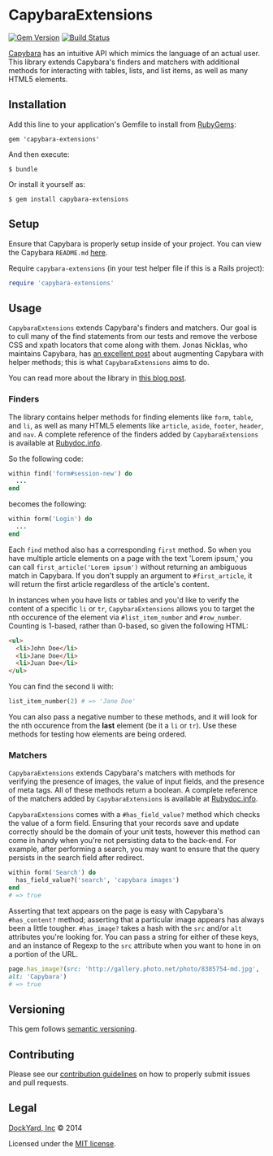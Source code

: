 # CapybaraExtensions

[![Gem Version](https://badge.fury.io/rb/capybara-extensions.png)](http://badge.fury.io/rb/capybara-extensions)
[![Build Status](https://travis-ci.org/dockyard/capybara-extensions.png?branch=master)](https://travis-ci.org/dockyard/capybara-extensions)

[Capybara](https://github.com/jnicklas/capybara) has an intuitive API which mimics the language of an actual user. This library extends Capybara's finders and matchers with additional methods for interacting with tables, lists, and list items, as well as many HTML5 elements.

## Installation
Add this line to your application's Gemfile to install from [RubyGems](https://rubygems.org/gems/capybara-extensions):

    gem 'capybara-extensions'

And then execute:

    $ bundle

Or install it yourself as:

    $ gem install capybara-extensions

## Setup
Ensure that Capybara is properly setup inside of your project. You can
view the Capybara `README.md`
[here](https://github.com/jnicklas/capybara#setup).

Require `capybara-extensions` (in your test helper file if this is a
Rails project):

```ruby
require 'capybara-extensions'
```

## Usage
`CapybaraExtensions` extends Capybara's finders and matchers. Our goal is to cull many of the find statements from our tests and remove the verbose CSS and xpath locators that come along with them. Jonas Nicklas, who maintains Capybara, has [an excellent post](https://www.varvet.com/blog/simple-tricks-to-clean-up-your-capybara-tests/) about augmenting Capybara with helper methods; this is what `CapybaraExtensions` aims to do.

You can read more about the library in [this blog post](http://reefpoints.dockyard.com/2013/11/11/capybara-extensions.html).

### Finders
The library contains helper methods for finding elements like `form`, `table`, and `li`, as well as many HTML5 elements like `article`, `aside`, `footer`, `header`, and `nav`.
A complete reference of the finders added by `CapybaraExtensions` is available at [Rubydoc.info](http://rubydoc.info/gems/capybara-extensions/frames). 

So the following code:
```ruby
within find('form#session-new') do
  ...
end
```

becomes the following:
```ruby
within form('Login') do
  ...
end
```

Each `find` method also has a corresponding `first` method. So when you have multiple article elements on a page with the text 'Lorem ipsum,' you can call `first_article('Lorem ipsum')` without returning an ambiguous match in Capybara. If you don't supply an argument to `#first_article`, it will return the first article regardless of the article's content.

In instances when you have lists or tables and you'd like to verify the content of a specific `li` or `tr`, `CapybaraExtensions` allows you to target the nth occurence of the element via `#list_item_number` and `#row_number`. Counting is 1-based, rather than 0-based, so given the following HTML:

```html
<ul>
  <li>John Doe</li>
  <li>Jane Doe</li>
  <li>Juan Doe</li>
</ul>
```

You can find the second li with:

```ruby
list_item_number(2) # => 'Jane Doe'
```

You can also pass a negative number to these methods, and it will look
for the nth occurence from the **last** element (be it a `li` or `tr`). Use these methods for testing how elements are being ordered.

### Matchers
`CapybaraExtensions` extends Capybara's matchers with methods for verifying the presence of images, the value of input fields, and the presence of meta tags. All of these methods return a boolean.
A complete reference of the matchers added by `CapybaraExtensions` is available at [Rubydoc.info](http://rubydoc.info/gems/capybara-extensions/frames). 

`CapybaraExtensions` comes with a `#has_field_value?` method which checks the value of a form field. Ensuring that your records save and update correctly should be the domain of your unit tests, however this method can come in handy when you're not persisting data to the back-end. For example, after performing a search, you may want to ensure that the query persists in the search field after redirect.

```ruby
within form('Search') do
  has_field_value?('search', 'capybara images')
end
# => true
```

Asserting that text appears on the page is easy with Capybara's `#has_content?` method; asserting that a particular image appears has always been a little tougher. `#has_image?` takes a hash with the `src` and/or `alt` attributes you're looking for. You can pass a string for either of these keys, and an instance of Regexp to the `src` attribute when you want to hone in on a portion of the URL.

```ruby
page.has_image?(src: 'http://gallery.photo.net/photo/8385754-md.jpg',
alt: 'Capybara')
# => true
```

## Versioning
This gem follows [semantic versioning](http://semver.org).

## Contributing
Please see our [contribution guidelines](/CONTRIBUTING.md) on how to
properly submit issues and pull requests.

## Legal
[DockYard, Inc](http://dockyard.com) © 2014

Licensed under the [MIT
license](http://www.opensource.org/licenses/mit-license.php).
